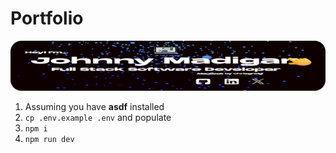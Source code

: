# Portfolio

<img src="public/readme/preview.png" alt="banner with my name" style="max-width:100%;">

1. Assuming you have **asdf** installed
2. `cp .env.example .env` and populate
3. `npm i`
4. `npm run dev`
